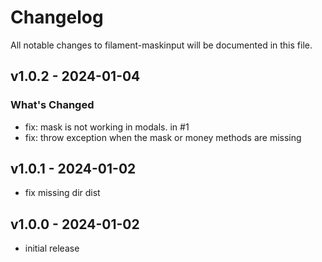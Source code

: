 # Changelog

All notable changes to filament-maskinput will be documented in this file.

## v1.0.2 - 2024-01-04

### What's Changed

* fix: mask is not working in modals. in #1
* fix: throw exception when the mask or money methods are missing

## v1.0.1 - 2024-01-02

- fix missing dir dist

## v1.0.0 - 2024-01-02

- initial release
